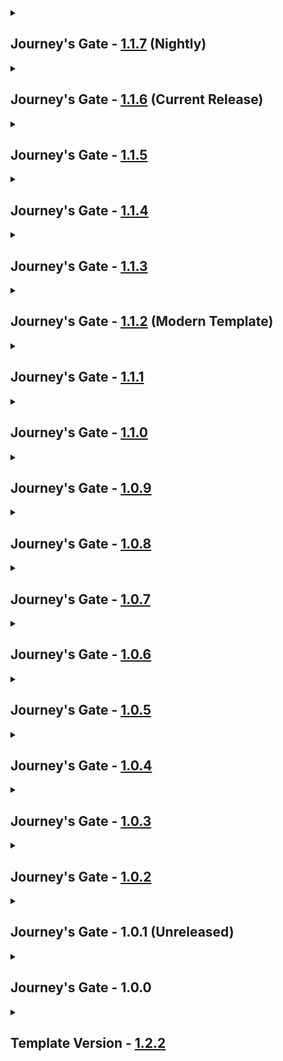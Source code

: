 <details close>
<summary><h2>
  Journey's Gate - <a href="">1.1.7</a> (Nightly)
</h2></summary><br>

- Additions
  - Mods
    - Atmospheric - [6.1.1](https://www.curseforge.com/minecraft/mc-mods/atmospheric/files/6393127)
    - Better Spyglass - [1.0.0](https://www.curseforge.com/minecraft/mc-mods/better-spyglass/files/6922045)
    - Buzzier Bees - [6.0.1](https://www.curseforge.com/minecraft/mc-mods/buzzier-bees/files/6151411)
    - Curios API - [5.14.1](https://www.curseforge.com/minecraft/mc-mods/curios/files/6418456)
    - Environmental - [4.1.2](https://www.curseforge.com/minecraft/mc-mods/environmental/files/7065177)
    - Gardens of the Dead - [4.0.1](https://www.curseforge.com/minecraft/mc-mods/gardens-of-the-dead/files/4784269)
    - Geophilic Backport - [1.1.0](https://www.curseforge.com/minecraft/mc-mods/geophilic-backport-vanilla-backport-compact/files/6879731)
    - Geophilic Reforged - [1.2.0](https://www.curseforge.com/minecraft/mc-mods/geophilic-reforged/files/4875199)
    - Liberty's Villagers Revived - [2.0.1](https://www.curseforge.com/minecraft/mc-mods/libertys-villagers-revived/files/6930028)
    - MmmMmmMmmMmm - [2.0.9](https://www.curseforge.com/minecraft/mc-mods/mmmmmmmmmmmm/files/6860192)
    - No LAN Cheating - [1.2.0](https://www.curseforge.com/minecraft/mc-mods/no-lan-cheating/files/5110147)
    - Not interested! - [1.0.1](https://www.curseforge.com/minecraft/mc-mods/not-interested/files/6501879)
    - Rabbit Pathfinding Fixed - [1.0.6.1](https://modrinth.com/mod/rabbit-pathfinding-fixed-(unofficial-forge-port)/version/1.0.6.1-1.20+forge)
    - Shifted Lens - [2.0.6](https://www.curseforge.com/minecraft/mc-mods/shifted-lens/files/7012471)
    - Storage Labels - [2.0.0](https://www.curseforge.com/minecraft/mc-mods/labels/files/6201654)
    - Winter Overhaul - [3.0.2](https://www.curseforge.com/minecraft/mc-mods/winter-overhaul/files/7074230) + GeckoLib - [4.8.2](https://www.curseforge.com/minecraft/mc-mods/geckolib/files/7025129)
  - Resourcepacks / Shaderpacks
    - none
- Updates
  - Modpack
    - Abaddon Client - [1.2.2](https://github.com/Apollonu/Abaddon-Client/blob/main/CHANGELOG.md) -> [1.2.3](https://github.com/Apollonu/Abaddon-Client/blob/main/CHANGELOG.md)
  - Mods
    - Amendments - [2.2.1](https://www.curseforge.com/minecraft/mc-mods/amendments/files/6913537) -> [2.2.3](https://www.curseforge.com/minecraft/mc-mods/amendments/files/7049560)
    - Another Furniture - [3.0.2](https://www.curseforge.com/minecraft/mc-mods/another-furniture/files/6276829) -> [3.0.4](https://www.curseforge.com/minecraft/mc-mods/another-furniture/files/7131795)
    - Easel Does It - [1.0.7](https://www.curseforge.com/minecraft/mc-mods/easel-does-it/files/6442916) -> [1.0.8](https://www.curseforge.com/minecraft/mc-mods/easel-does-it/files/7066891)
    - Every Compat (Wood Good) - [2.9.2](https://www.curseforge.com/minecraft/mc-mods/every-compat/files/6933150) -> [2.9.9](https://www.curseforge.com/minecraft/mc-mods/every-compat/files/7153995)
    - FindMe - [3.2.1](https://www.curseforge.com/minecraft/mc-mods/findme/files/5074609) -> [3.2.3](https://www.curseforge.com/minecraft/mc-mods/findme/files/7069249)
    - Horseman - [1.3.12](https://www.curseforge.com/minecraft/mc-mods/horseman/files/6979073) -> [1.3.14](https://www.curseforge.com/minecraft/mc-mods/horseman/files/7047189)
    - Moonlight Lib - [2.16.10](https://www.curseforge.com/minecraft/mc-mods/selene/files/6983934) -> [2.16.15](https://www.curseforge.com/minecraft/mc-mods/selene/files/7119907)
    - Portfolio - [1.4.0](https://www.curseforge.com/minecraft/mc-mods/portfolio/files/5654124) -> [1.5.0](https://www.curseforge.com/minecraft/mc-mods/portfolio/files/7102154)
    - Savage & Ravage - [6.0.0](https://www.curseforge.com/minecraft/mc-mods/savage-and-ravage/files/6040963) -> [6.0.1](https://www.curseforge.com/minecraft/mc-mods/savage-and-ravage/files/7115735)
    - Scholar - [1.1.5.1](https://www.curseforge.com/minecraft/mc-mods/scholar/files/6534456) -> [1.1.9](https://www.curseforge.com/minecraft/mc-mods/scholar/files/7124702)
    - Skippy Pearls - [1.4.0](https://www.curseforge.com/minecraft/mc-mods/skippy-pearls/files/6252555) -> [1.5.0](https://www.curseforge.com/minecraft/mc-mods/skippy-pearls/files/7092233)
    - Spawn Animations - [1.11.0](https://www.curseforge.com/minecraft/mc-mods/spawn-animations-mod/files/6855588) -> [1.11.2](https://www.curseforge.com/minecraft/mc-mods/spawn-animations-mod/files/7091823)
    - Supplementaries - [3.1.38](https://www.curseforge.com/minecraft/mc-mods/supplementaries/files/6974860) -> [3.1.41](https://www.curseforge.com/minecraft/mc-mods/supplementaries/files/7113231)
    - Tide - [1.6.4](https://www.curseforge.com/minecraft/mc-mods/tide/files/6972967) -> [1.6.5](https://www.curseforge.com/minecraft/mc-mods/tide/files/7115410)
  - Configs
    - [Better Days](https://www.curseforge.com/minecraft/mc-mods/betterdays)
    - [DefaultSettings](https://www.curseforge.com/minecraft/mc-mods/defaultsettings)
    - [Friends&Foes](https://www.curseforge.com/minecraft/mc-mods/friends-and-foes-forge)
    - [Gallery](https://www.curseforge.com/minecraft/mc-mods/gallery) (Disabled Selector)
    - [KubeJS](https://www.curseforge.com/minecraft/mc-mods/kubejs) (Gamerules)
    - [Liberty's Villagers Revived](https://www.curseforge.com/minecraft/mc-mods/libertys-villagers-revived)
    - [MmmMmmMmmMmm](https://www.curseforge.com/minecraft/mc-mods/mmmmmmmmmmmm)
    - [Shifted Lens](https://www.curseforge.com/minecraft/mc-mods/shifted-lens)
    - [Sleep Tight](https://www.curseforge.com/minecraft/mc-mods/sleep-tight)
    - [Storage Labels](https://www.curseforge.com/minecraft/mc-mods/labels)
    - [TheOvergrowth](https://www.curseforge.com/minecraft/mc-mods/theovergrowth)
    - [Traverse Reforged](https://www.curseforge.com/minecraft/mc-mods/traverse-reforged)
    - [YUNG's Better Mineshafts](https://www.curseforge.com/minecraft/mc-mods/yungs-better-mineshafts-forge)
  - Resourcepacks / Shaderpacks
    - Gallery Portfolio Compat - [1.4.0](https://www.curseforge.com/minecraft/texture-packs/gallery-portfolio-compat/files/6499683) -> [1.7.0](https://www.curseforge.com/minecraft/texture-packs/gallery-portfolio-compat/files/7084033)
- Fixes
  - none
- Reverts / Removals
  - Reverts
    - none
  - Removals
    - [Bedspreads](https://www.curseforge.com/minecraft/mc-mods/bedspreads)
    - [Cascades](https://modrinth.com/datapack/hybrid-beta)
    - [Global GameRules](https://www.curseforge.com/minecraft/mc-mods/global-gamerules) + Config
    - [KleeSlabs](https://www.curseforge.com/minecraft/mc-mods/kleeslabs)
    - [Liberty's Villagers](https://www.curseforge.com/minecraft/mc-mods/libertys-villagers)
    - [Sidekick](https://www.curseforge.com/minecraft/mc-mods/sidekick)
</details>

<details close>
<summary><h2>
  Journey's Gate - <a href="https://www.curseforge.com/minecraft/modpacks/abaddon-vanilla/files/6994434">1.1.6</a> (Current Release)
</h2></summary><br>

- Additions
  - Mods
    - Another Furniture - [3.0.2](https://www.curseforge.com/minecraft/mc-mods/another-furniture/files/6276829)
    - Every Compat (Wood Good) - [2.9.2](https://www.curseforge.com/minecraft/mc-mods/every-compat/files/6933150)
    - Explodee - [1.0.0](https://modrinth.com/mod/explodee/version/1.0)
    - Fluidium - [1.3.1](https://www.curseforge.com/minecraft/mc-mods/fluidium/files/6854183)
    - Global GameRules - [8.0.0.11](https://www.curseforge.com/minecraft/mc-mods/global-gamerules/files/4587490)
    - Jaden's Nether Expansion - [2.3.5](https://www.curseforge.com/minecraft/mc-mods/jadens-nether-expansion/files/6729020) + Elysium API - [1.1.3](https://www.curseforge.com/minecraft/mc-mods/elysium-api/files/6589093)
    - Reworked Phantoms - [1.2.4](https://www.curseforge.com/minecraft/mc-mods/reworked-phantoms/files/6610250)
    - Sleep Tight - [1.4.6](https://www.curseforge.com/minecraft/mc-mods/sleep-tight/files/6947504)
    - Sparse Structures - [3.0.0](https://www.curseforge.com/minecraft/mc-mods/sparse-structures/files/6453956)
    - Traverse Reforged - [7.0.12](https://www.curseforge.com/minecraft/mc-mods/traverse-reforged/files/6545261)
    - WITS - [1.1.0](https://www.curseforge.com/minecraft/mc-mods/wits/files/4789318)
  - Resourcepacks / Shaderpacks
    - Spawn Animations Compats - [1.11.0](https://modrinth.com/datapack/spawn-animations-compats/version/11.0)
- Updates
  - Modpack
    - Abaddon Client - [1.2.1](https://github.com/Apollonu/Abaddon-Client/blob/main/CHANGELOG.md) -> [1.2.2](https://github.com/Apollonu/Abaddon-Client/blob/main/CHANGELOG.md)
  - Mods
    - Amendments - [2.0.6](https://www.curseforge.com/minecraft/mc-mods/amendments/files/6864192) -> [2.2.1](https://www.curseforge.com/minecraft/mc-mods/amendments/files/6913537)
    - Farmer's Delight - [1.2.8](https://www.curseforge.com/minecraft/mc-mods/farmers-delight/files/6597298) -> [1.2.9](https://www.curseforge.com/minecraft/mc-mods/farmers-delight/files/6917255)
    - Fast Item Frames - [20.1.3](https://www.curseforge.com/minecraft/mc-mods/fast-item-frames/files/6670089) -> [20.1.5](https://www.curseforge.com/minecraft/mc-mods/fast-item-frames/files/6963016)
    - Horseman - [1.3.11](https://www.curseforge.com/minecraft/mc-mods/horseman/files/6828550) -> [1.3.12](https://www.curseforge.com/minecraft/mc-mods/horseman/files/6979073)
    - Kiwi - [11.8.31](https://www.curseforge.com/minecraft/mc-mods/kiwi/files/6466335) -> [11.9.2](https://www.curseforge.com/minecraft/mc-mods/kiwi/files/6907020)
    - KleeSlabs - [15.0.8](https://www.curseforge.com/minecraft/mc-mods/kleeslabs/files/6779704)  -> [15.0.9](https://www.curseforge.com/minecraft/mc-mods/kleeslabs/files/6868042)
    - Moonlight Lib - [2.16.5](https://www.curseforge.com/minecraft/mc-mods/selene/files/6902841) -> [2.16.10](https://www.curseforge.com/minecraft/mc-mods/selene/files/6983934)
    - PotionLevelFix - [1.3.0](https://www.curseforge.com/minecraft/mc-mods/potionlevelfix/files/5787723) -> [1.5.0-bugbugfix](https://www.curseforge.com/minecraft/mc-mods/potionlevelfix/files/6956941)
    - Pufferfish's Biome Dither - [0.1.0](https://www.curseforge.com/minecraft/mc-mods/puffish-biome-dither/files/6846187) -> [1.0.0](https://www.curseforge.com/minecraft/mc-mods/puffish-biome-dither/files/6992309)
    - Shoulder Surfing Reloaded - [4.14.1](https://www.curseforge.com/minecraft/mc-mods/shoulder-surfing-reloaded/files/6784150) -> [4.14.3](https://www.curseforge.com/minecraft/mc-mods/shoulder-surfing-reloaded/files/6993788)
    - Snow! Real Magic! - [10.6.4](https://www.curseforge.com/minecraft/mc-mods/snow-real-magic/files/6779427) -> [10.6.5](https://www.curseforge.com/minecraft/mc-mods/snow-real-magic/files/6888541)
    - Supplementaries - [3.1.36](https://www.curseforge.com/minecraft/mc-mods/supplementaries/files/6749363) -> [3.1.38](https://www.curseforge.com/minecraft/mc-mods/supplementaries/files/6974860)
    - Tide - [1.6.3](https://www.curseforge.com/minecraft/mc-mods/tide/files/6807872) -> [1.6.4](https://www.curseforge.com/minecraft/mc-mods/tide/files/6972967)
  - Configs
    - [Better Days](https://www.curseforge.com/minecraft/mc-mods/betterdays)
    - [Every Compat (Wood Good)](https://www.curseforge.com/minecraft/mc-mods/every-compat)
    - [Forgery](https://www.curseforge.com/minecraft/mc-mods/forgery) (Broken Option)
    - [Global GameRules](https://www.curseforge.com/minecraft/mc-mods/global-gamerules)
    - [Jaden's Nether Expansion](https://www.curseforge.com/minecraft/mc-mods/jadens-nether-expansion)
    - [KubeJS](https://www.curseforge.com/minecraft/mc-mods/kubejs) (Missing Mod Icons)
    - [Quark](https://www.curseforge.com/minecraft/mc-mods/quark)
    - [Sleep Tight](https://www.curseforge.com/minecraft/mc-mods/sleep-tight)
    - [Spawn Animations](https://www.curseforge.com/minecraft/mc-mods/spawn-animations-mod)
    - [Traverse Reforged](https://www.curseforge.com/minecraft/mc-mods/traverse-reforged)
  - Resourcepacks / Shaderpacks
    - none
- Fixes
  - Broken Ghast Fireballs
- Reverts / Removals
  - Reverts
    - none
  - Removals
    - [Carry On](https://www.curseforge.com/minecraft/mc-mods/carry-on) + Config
    - [Clean Swing Through Grass](https://www.curseforge.com/minecraft/mc-mods/clean-swing-through-grass)
    - [Etched](https://www.curseforge.com/minecraft/mc-mods/etched)
    - [Sparse Structures Reforged](https://www.curseforge.com/minecraft/mc-mods/ssr)
    - [Undertale Death Screen](https://www.curseforge.com/minecraft/mc-mods/undertale-death-screen) (Disabled)
</details>

<details close>
<summary><h2>
  Journey's Gate - <a href="https://www.curseforge.com/minecraft/modpacks/abaddon-vanilla/files/6866451">1.1.5</a>
</h2></summary><br>

- Additions
  - Mods
    - Cascades - [1.0.4](https://modrinth.com/datapack/hybrid-beta/version/CbXjARnR)
    - Clayworks - [3.0.4](https://www.curseforge.com/minecraft/mc-mods/clayworks/files/6321200)
    - Eccentric Tome - [1.10.3](https://www.curseforge.com/minecraft/mc-mods/eccentric-tome/files/6011829)
    - Ender's Delight - [1.1.3](https://www.curseforge.com/minecraft/mc-mods/enders-delight/files/6474007)
    - Ender Trigon - [1.1.0](https://www.curseforge.com/minecraft/mc-mods/ender-trigon/files/5388736)
    - Friends&Foes - [3.0.9](https://www.curseforge.com/minecraft/mc-mods/friends-and-foes-forge/files/6354624)
    - Friends&Foes Flowery Mooblooms - [2.0.2](https://www.curseforge.com/minecraft/mc-mods/friends-and-foes-flowery-mooblooms-forge/files/5526965)
    - Golem Spawn Fix - [1.0.2](https://www.curseforge.com/minecraft/mc-mods/golem-spawn-fix/files/6467849)
    - My Nether's Delight - [1.8.0](https://www.curseforge.com/minecraft/mc-mods/my-nethers-delight/files/6529919)
    - Paxi - [4.0.0](https://www.curseforge.com/minecraft/mc-mods/paxi/files/4749994)
    - Pufferfish's Biome Dither - [0.1.0](https://www.curseforge.com/minecraft/mc-mods/puffish-biome-dither/files/6846187)
    - Savage & Ravage - [6.0.0](https://www.curseforge.com/minecraft/mc-mods/savage-and-ravage/files/6040963)
    - The Endergetic Expansion - [5.0.1](https://www.curseforge.com/minecraft/mc-mods/endergetic/files/6157658)
    - Wither Spawn Fix - [1.0.0](https://www.curseforge.com/minecraft/mc-mods/wither-spawn-fix/files/5509332)
    - Wither: Reincarnated - [1.0.5](https://www.curseforge.com/minecraft/mc-mods/wither-reincarnated/files/6835382)
    - You've Goat to be Kidding Me! - [1.3.6](https://www.curseforge.com/minecraft/mc-mods/goated/files/6749535)
  - Resourcepacks / Shaderpacks
    - CTOV - Longer Roads - [2.0.0](https://www.curseforge.com/minecraft/data-packs/ctov-longer-roads/files/6412913)
- Updates
  - Modpack
    - Abaddon Client - [1.2.0](https://github.com/Apollonu/Abaddon-Client/blob/main/CHANGELOG.md) -> [1.2.1](https://github.com/Apollonu/Abaddon-Client/blob/main/CHANGELOG.md)
  - Mods
    - Amendments - [1.2.19](https://www.curseforge.com/minecraft/mc-mods/amendments/files/6259599) -> [2.0.6](https://www.curseforge.com/minecraft/mc-mods/amendments/files/6864192)
    - Footprint Particle - [0.5.3](https://www.curseforge.com/minecraft/mc-mods/footprintparticle/files/6684366) -> [0.5.4b](https://www.curseforge.com/minecraft/mc-mods/footprintparticle/files/6863220)
    - Horseman - [1.3.9](https://www.curseforge.com/minecraft/mc-mods/horseman/files/6605523) -> [1.3.11](https://www.curseforge.com/minecraft/mc-mods/horseman/files/6828550)
    - KleeSlabs - [15.0.6](https://www.curseforge.com/minecraft/mc-mods/kleeslabs/files/6226684) -> [15.0.8](https://www.curseforge.com/minecraft/mc-mods/kleeslabs/files/6779704)
    - Moonlight Lib - [2.14.13](https://www.curseforge.com/minecraft/mc-mods/selene/files/6740431) -> [2.15.6](https://www.curseforge.com/minecraft/mc-mods/selene/files/6846127)
    - Shoulder Surfing Reloaded - [4.13.2](https://www.curseforge.com/minecraft/mc-mods/shoulder-surfing-reloaded/files/6744389) -> [4.14.1](https://www.curseforge.com/minecraft/mc-mods/shoulder-surfing-reloaded/files/6784150)
    - Simple Snowy Fix - [2.1.3](https://www.curseforge.com/minecraft/mc-mods/simple-snowy-fix-forge-fabric/files/6353157) -> [2.1.4](https://www.curseforge.com/minecraft/mc-mods/simple-snowy-fix-forge-fabric/files/6769209)
    - Snow! Real Magic! - [10.6.2](https://www.curseforge.com/minecraft/mc-mods/snow-real-magic/files/6531952) -> [10.6.4](https://www.curseforge.com/minecraft/mc-mods/snow-real-magic/files/6779427)
    - Spawn Animations - [1.10.1](https://www.curseforge.com/minecraft/mc-mods/spawn-animations-mod/files/6448104) -> [1.11.0](https://www.curseforge.com/minecraft/mc-mods/spawn-animations-mod/files/6855588)
    - Tide - [1.6.2](https://www.curseforge.com/minecraft/mc-mods/tide/files/6712795) -> [1.6.3](https://www.curseforge.com/minecraft/mc-mods/tide/files/6807872)
    - Undertale Death Screen - [1.0.3](https://www.curseforge.com/minecraft/mc-mods/undertale-death-screen/files/6409262) -> [1.2.2](https://www.curseforge.com/minecraft/mc-mods/undertale-death-screen/files/6809516)
  - Configs
    - [Bigger Better End Cities](https://www.curseforge.com/minecraft/mc-mods/bigger-better-end-cities) (Max Ships)
    - [Forgery](https://www.curseforge.com/minecraft/mc-mods/forgery) (Sheep)
    - [Friends&Foes](https://www.curseforge.com/minecraft/mc-mods/friends-and-foes-forge)
    - [Paxi](https://www.curseforge.com/minecraft/mc-mods/paxi)
    - [Savage & Ravage](https://www.curseforge.com/minecraft/mc-mods/savage-and-ravage) (Bad Omen)
    - [Shoulder Surfing Reloaded](https://www.curseforge.com/minecraft/mc-mods/shoulder-surfing-reloaded) (Update)
    - [Undertale Death Screen](https://www.curseforge.com/minecraft/mc-mods/undertale-death-screen)
    - [Wither: Reincarnated](https://www.curseforge.com/minecraft/mc-mods/wither-reincarnated) (HP)
  - Resourcepacks / Shaderpacks
    - none
- Fixes
  - Missing Mods (Configured, Mojang Logo Animation)
- Reverts / Removals
  - Reverts
    - none
  - Removals
    - none
</details>

<details close>
<summary><h2>
  Journey's Gate - <a href="https://www.curseforge.com/minecraft/modpacks/abaddon-vanilla/files/6761169">1.1.4</a>
</h2></summary><br>

- Additions
  - Mods
    - Status Effect Bars - [1.0.3](https://www.curseforge.com/minecraft/mc-mods/status-effect-bars-reforged/files/6671381)
  - Resourcepacks / Shaderpacks
    - none
- Updates
  - Modpack
    - Abaddon Client - [1.1.9](https://github.com/Apollonu/Abaddon-Client/blob/main/CHANGELOG.md) -> [1.2.0](https://github.com/Apollonu/Abaddon-Client/blob/main/CHANGELOG.md)
  - Mods
    - none
  - Configs
    - none
  - Resourcepacks / Shaderpacks
    - none
- Fixes
  - none
- Reverts / Removals
  - Reverts
    - none
  - Removals
    - none
</details>

<details close>
<summary><h2>
  Journey's Gate - <a href="https://www.curseforge.com/minecraft/modpacks/abaddon-vanilla/files/6756683">1.1.3</a>
</h2></summary><br>

- Additions
  - Mods
    - Blessfulled - [0.6](https://www.curseforge.com/minecraft/mc-mods/blessfulled/files/6624691)
    - Easel Does It! - [1.0.7](https://www.curseforge.com/minecraft/mc-mods/easel-does-it/files/6442916) + Blueprint - [7.1.3](https://www.curseforge.com/minecraft/mc-mods/blueprint/files/6408581)
    - Easy Anvils - [8.0.2](https://www.curseforge.com/minecraft/mc-mods/easy-anvils/files/5156621)
    - Fast Item Frames - [20.1.3](https://www.curseforge.com/minecraft/mc-mods/fast-item-frames/files/6670089)
    - Gallery - [1.0.3](https://www.curseforge.com/minecraft/mc-mods/gallery/files/6321203)
    - PotionLevelFix - [1.3.0](https://www.curseforge.com/minecraft/mc-mods/potionlevelfix/files/5787723)
    - Portfolio - [1.4.0](https://www.curseforge.com/minecraft/mc-mods/portfolio/files/5654124)
    - Skippy Pearls - [1.4.0](https://www.curseforge.com/minecraft/mc-mods/skippy-pearls/files/6252555)
    - ToroHealth Damage Indicators - [1.0.0](https://modrinth.com/mod/torohealth-damage-indicators-updated/version/1.20.1-forge-1)
    - Undertale Death Screen - [1.0.3](https://www.curseforge.com/minecraft/mc-mods/undertale-death-screen/files/6409262)
    - Vanilla Backport - [1.1.4.3](https://www.curseforge.com/minecraft/mc-mods/vanillabackport/files/6696334) + Platform [1.2.10.1](https://www.curseforge.com/minecraft/mc-mods/platform/files/6673724)
  - Resourcepacks / Shaderpacks
    - Gallery Portfolio Compat - [1.4.0](https://www.curseforge.com/minecraft/texture-packs/gallery-portfolio-compat/files/6499683)
    - Glowing Ender Dragon - [1.0.0](https://www.curseforge.com/minecraft/texture-packs/glowing-ender-dragon/files/4409148)
- Updates
  - Modpack
    - Abaddon Client - [1.1.8](https://github.com/Apollonu/Abaddon-Client/blob/main/CHANGELOG.md) -> [1.1.9](https://github.com/Apollonu/Abaddon-Client/blob/main/CHANGELOG.md)
  - Mods
    - Additional Placements - [2.2.2](https://www.curseforge.com/minecraft/mc-mods/additional-placements/files/6186584) -> [2.3.1](https://www.curseforge.com/minecraft/mc-mods/additional-placements/files/6596667)
    - Exposure - [1.7.13](https://www.curseforge.com/minecraft/mc-mods/exposure/files/6436177) -> [1.7.16](https://www.curseforge.com/minecraft/mc-mods/exposure/files/6655718)
    - Farmer's Delight - [1.2.7](https://www.curseforge.com/minecraft/mc-mods/farmers-delight/files/6154802) -> [1.2.8](https://www.curseforge.com/minecraft/mc-mods/farmers-delight/files/6597298)
    - FootprintParticle - [0.5.2](https://www.curseforge.com/minecraft/mc-mods/footprintparticle/files/5476636) -> [0.5.3](https://www.curseforge.com/minecraft/mc-mods/footprintparticle/files/6684366)
    - Horseman - [1.3.6](https://www.curseforge.com/minecraft/mc-mods/horseman/files/6485888) -> [1.3.9](https://www.curseforge.com/minecraft/mc-mods/horseman/files/6605523)
    - Lithostitched - [1.4.0](https://www.curseforge.com/minecraft/mc-mods/lithostitched/files/6070361) -> [1.4.11](https://www.curseforge.com/minecraft/mc-mods/lithostitched/files/6742615)
    - Moonlight Lib - [2.14.1](https://www.curseforge.com/minecraft/mc-mods/selene/files/6507197) -> [2.14.13](https://www.curseforge.com/minecraft/mc-mods/selene/files/6740431)
    - Scholar - [1.1.5](https://www.curseforge.com/minecraft/mc-mods/scholar/files/6368136) -> [1.1.5.1](https://www.curseforge.com/minecraft/mc-mods/scholar/files/6534456)
    - Shoulder Surfing Reloaded - [4.11.1](https://www.curseforge.com/minecraft/mc-mods/shoulder-surfing-reloaded/files/6499361) -> [4.13.2](https://www.curseforge.com/minecraft/mc-mods/shoulder-surfing-reloaded/files/6744389)
    - Snow Under Trees - [1.4.10](https://www.curseforge.com/minecraft/mc-mods/snow-under-trees/files/6378650) -> [1.4.12](https://www.curseforge.com/minecraft/mc-mods/snow-under-trees/files/6751711)
    - Snow! Real Magic! - [10.6.1](https://www.curseforge.com/minecraft/mc-mods/snow-real-magic/files/6270136) -> [10.6.2](https://www.curseforge.com/minecraft/mc-mods/snow-real-magic/files/6531952)
    - Supplementaries - [3.1.30](https://www.curseforge.com/minecraft/mc-mods/supplementaries/files/6463022) -> [3.1.36](https://www.curseforge.com/minecraft/mc-mods/supplementaries/files/6749363)
    - Tide - [1.5.0](https://www.curseforge.com/minecraft/mc-mods/tide/files/6106864) -> [1.6.2](https://www.curseforge.com/minecraft/mc-mods/tide/files/6712795)
  - Configs
    - [Aileron](https://www.curseforge.com/minecraft/mc-mods/aileron) (Cloud Height + Campfire Boost)
    - [Blessfulled](https://www.curseforge.com/minecraft/mc-mods/blessfulled/files/6624691) (Size)
    - [DefaultSettings](https://www.curseforge.com/minecraft/mc-mods/defaultsettings)
    - [Easy Anvils](https://www.curseforge.com/minecraft/mc-mods/easy-anvils)
    - [Fast Paintings](https://www.curseforge.com/minecraft/mc-mods/fast-paintings)
    - [Forgery](https://www.curseforge.com/minecraft/mc-mods/forgery)
    - [MidnightLib](https://www.curseforge.com/minecraft/mc-mods/midnightlib) (Button)
    - [Quark](https://www.curseforge.com/minecraft/mc-mods/quark) (Compreessed Blocks, Foxhound, Glass Item Frame, Wraith)
    - [Shoulder Surfing Reloaded](https://www.curseforge.com/minecraft/mc-mods/shoulder-surfing-reloaded) (Update)
    - [Supplemtaries](https://www.curseforge.com/minecraft/mc-mods/supplementaries) (Quiver)
    - [ToroHealth Damage Indicators](https://modrinth.com/mod/torohealth-damage-indicators-updated) (Offset, Damage)
  - Resourcepacks / Shaderpacks
    - none
- Fixes
  - none
- Reverts / Removals
  - Reverts
    - none
  - Removals
    - [Backport Paintings 1.21](https://www.curseforge.com/minecraft/mc-mods/paintings-1-21-backport)
    - [EMI Loot](https://www.curseforge.com/minecraft/mc-mods/emi-loot)
</details>

<details close>
<summary><h2>
  Journey's Gate - <a href="https://www.curseforge.com/minecraft/modpacks/abaddon-vanilla/files/6511099">1.1.2</a> (Modern Template)
</h2></summary><br>

- Additions
  - Mods
    - Better End Cities Vanilla - [1.0.0](https://www.curseforge.com/minecraft/mc-mods/better-end-cities-vanilla/files/5238542)
    - Better End Island - [2.0.6](https://www.curseforge.com/minecraft/mc-mods/yungs-better-end-island/files/5193815)
    - Better Nether Fortresses - [2.0.6](https://www.curseforge.com/minecraft/mc-mods/yungs-better-nether-fortresses/files/5193465)
    - Better Strongholds - [4.0.3](https://www.curseforge.com/minecraft/mc-mods/yungs-better-strongholds/files/4769083)
    - Bigger Better End Cities - [1.0.0](https://www.curseforge.com/minecraft/mc-mods/bigger-better-end-cities/files/5313081)
    - Carrot Rarity - [0.3](https://www.curseforge.com/minecraft/mc-mods/carrot-rarity/files/6078199)
    - ChoiceTheorem's Overhauled Village - [3.4.14](https://www.curseforge.com/minecraft/mc-mods/choicetheorems-overhauled-village/files/6459777) + Lithostitched - [1.4](https://www.curseforge.com/minecraft/mc-mods/lithostitched/files/6070361)
    - Farmer's Delight - [1.2.7](https://www.curseforge.com/minecraft/mc-mods/farmers-delight/files/6154802)
    - FootprintParticle - [0.5.2](https://www.curseforge.com/minecraft/mc-mods/footprintparticle/files/5476636)
    - Sidekick - [2.0.5](https://www.curseforge.com/minecraft/mc-mods/sidekick/files/4748867)
    - Smarter Farmers - [2.1.2](https://www.curseforge.com/minecraft/mc-mods/smarter-farmers-farmers-replant/files/6331323)
    - Spawn Animations - [1.10.1](https://www.curseforge.com/minecraft/mc-mods/spawn-animations-mod/files/6448104)
    - Tide - [1.5.0](https://www.curseforge.com/minecraft/mc-mods/tide/files/6106864)
  - Resourcepacks / Shaderpacks
    - none
- Updates
  - Modpack
    - Abaddon Client - [1.1.7](https://github.com/Apollonu/Abaddon-Client/blob/main/CHANGELOG.md) -> [1.1.8](https://github.com/Apollonu/Abaddon-Client/blob/main/CHANGELOG.md)
  - Mods
    - Amendments - [1.2.18](https://www.curseforge.com/minecraft/mc-mods/amendments/files/6181548) -> [1.2.19](https://www.curseforge.com/minecraft/mc-mods/amendments/files/6259599)
    - Bedspreads - [6.2.0](https://www.curseforge.com/minecraft/mc-mods/bedspreads/files/4597918) -> [6.3.0](https://www.curseforge.com/minecraft/mc-mods/bedspreads/files/6401865)
    - Exposure - [1.7.9](https://www.curseforge.com/minecraft/mc-mods/exposure/files/6194975) -> [1.7.13](https://www.curseforge.com/minecraft/mc-mods/exposure/files/6436177)
    - FLIB - [0.0.14](https://www.curseforge.com/minecraft/mc-mods/flib/files/5495793) -> [0.0.15](https://www.curseforge.com/minecraft/mc-mods/flib/files/6369719)
    - Fzzy Config - [0.6.5fix1](https://www.curseforge.com/minecraft/mc-mods/fzzy-config/files/6283847) -> [0.6.9](https://www.curseforge.com/minecraft/mc-mods/fzzy-config/files/6405142)
    - Horseman - [1.1.4](https://www.curseforge.com/minecraft/mc-mods/horseman/files/5681173) -> [1.3.6](https://www.curseforge.com/minecraft/mc-mods/horseman/files/6485888)
    - Kiwi - [11.8.30](https://www.curseforge.com/minecraft/mc-mods/kiwi/files/6184688) -> [11.8.31](https://www.curseforge.com/minecraft/mc-mods/kiwi/files/6466335)
    - Let Me Despawn - [1.4.4](https://www.curseforge.com/minecraft/mc-mods/let-me-despawn/files/5803583) -> [1.5.0](https://www.curseforge.com/minecraft/mc-mods/let-me-despawn/files/6311230)
    - Moonlight Lib - [2.13.73](https://www.curseforge.com/minecraft/mc-mods/selene/files/6301468) -> [2.14.1](https://www.curseforge.com/minecraft/mc-mods/selene/files/6507197)
    - Polymorph - [0.49.8](https://www.curseforge.com/minecraft/mc-mods/polymorph/files/5995253) -> [0.49.10](https://www.curseforge.com/minecraft/mc-mods/polymorph/files/6450982)
    - Pretty Rain - [1.1.0](https://www.curseforge.com/minecraft/mc-mods/pretty-rain/files/6195984) -> [1.1.3](https://www.curseforge.com/minecraft/mc-mods/pretty-rain/files/6411988)
    - Quark - [4.0-460](https://www.curseforge.com/minecraft/mc-mods/quark/files/5594847) -> [4.0-462](https://www.curseforge.com/minecraft/mc-mods/quark/files/6427817)
    - Scholar - [1.1.0](https://www.curseforge.com/minecraft/mc-mods/scholar/files/6300237) -> [1.1.5](https://www.curseforge.com/minecraft/mc-mods/scholar/files/6368136)
    - Simple Snowy Fix - [2.1.2](https://www.curseforge.com/minecraft/mc-mods/simple-snowy-fix-forge-fabric/files/6296542) -> [2.1.3](https://www.curseforge.com/minecraft/mc-mods/simple-snowy-fix-forge-fabric/files/6353157)
    - Shoulder Surfing Reloaded - [4.10.1](https://www.curseforge.com/minecraft/mc-mods/shoulder-surfing-reloaded/files/6268158) -> [4.11.1](https://www.curseforge.com/minecraft/mc-mods/shoulder-surfing-reloaded/files/6499361)
    - Snow Under Trees - [1.4.9](https://www.curseforge.com/minecraft/mc-mods/snow-under-trees/files/6173030) -> [1.4.10](https://www.curseforge.com/minecraft/mc-mods/snow-under-trees/files/6378650)
    - Supplementaries - [3.1.18](https://www.curseforge.com/minecraft/mc-mods/supplementaries/files/6228530) -> [3.1.30](https://www.curseforge.com/minecraft/mc-mods/supplementaries/files/6463022)
    - Variable Spawner Hardness - [1.4.0](https://www.curseforge.com/minecraft/mc-mods/variable-spawner-hardness/files/4593378) -> [1.4.2](https://www.curseforge.com/minecraft/mc-mods/variable-spawner-hardness/files/6407087)
    - Watut - [1.2.2](https://www.curseforge.com/minecraft/mc-mods/what-are-they-up-to/files/6299347) -> [1.2.3](https://www.curseforge.com/minecraft/mc-mods/what-are-they-up-to/files/6315241)
    - Zeta - [1.0-24](https://www.curseforge.com/minecraft/mc-mods/zeta/files/5597406) -> [1.0-30](https://www.curseforge.com/minecraft/mc-mods/zeta/files/6432578)
  - Configs
    - [Additional Placements](https://www.curseforge.com/minecraft/mc-mods/additional-placements) (Tags)
    - [Better Mineshafts](https://www.curseforge.com/minecraft/mc-mods/yungs-better-mineshafts-forge) (Minimum Y-Axis)
    - [Bigger Better End Cities](https://www.curseforge.com/minecraft/mc-mods/bigger-better-end-cities)
    - [FootprintParticle](https://www.curseforge.com/minecraft/mc-mods/footprintparticle)
    - [Illuminations](https://www.curseforge.com/minecraft/mc-mods/illuminations) (More Particles)
    - [Sparse Structures](https://www.curseforge.com/minecraft/mc-mods/ssr) (Less Spread)
    - [Spawn Animations](https://www.curseforge.com/minecraft/mc-mods/spawn-animations-mod)
    - [Tide](https://www.curseforge.com/minecraft/mc-mods/tide)
  - Resourcepacks / Shaderpacks
    - none
- Fixes
  - none
- Reverts / Removals
  - Reverts
    - none
  - Removals
    - [Dye Depot](https://www.curseforge.com/minecraft/mc-mods/dye-depot)
    - [Dye The World](https://www.curseforge.com/minecraft/mc-mods/dye-the-world)
</details>

<details close>
<summary><h2>
  Journey's Gate - <a href="https://www.curseforge.com/minecraft/modpacks/abaddon-vanilla/files/6302024">1.1.1</a>
</h2></summary><br>

- Additions
  - Mods
    - Dye Depot - [1.0.0](https://www.curseforge.com/minecraft/mc-mods/dye-depot/files/5204263)
    - Dye The World - [1.1.2](https://www.curseforge.com/minecraft/mc-mods/dye-the-world/files/6130309)
    - Experimental Settings Disabler - [3.0](https://www.curseforge.com/minecraft/mc-mods/experimental-settings-disabler/files/4815025)
    - Simple Snowy Fix - [2.1.2](https://www.curseforge.com/minecraft/mc-mods/simple-snowy-fix-forge-fabric/files/6296542)
  - Resourcepacks / Shaderpacks
    - none
- Updates
  - Modpack
    - Abaddon Client - [1.1.7](https://github.com/Apollonu/Abaddon-Client/blob/main/CHANGELOG.md)
  - Mods
    - Fzzy Config - [0.6.5-fix1](https://www.curseforge.com/minecraft/mc-mods/fzzy-config/files/6283847)
    - Kiwi - [11.8.30](https://www.curseforge.com/minecraft/mc-mods/kiwi/files/6184688)
    - KleeSlabs - [15.0.6](https://www.curseforge.com/minecraft/mc-mods/kleeslabs/files/6226684)
    - Moonlight Lib - [2.13.73](https://www.curseforge.com/minecraft/mc-mods/selene/files/6301468)
    - Scholar - [1.1.0](https://www.curseforge.com/minecraft/mc-mods/scholar/files/6300237)
    - Shoulder Surfing Reloaded - [4.10.1](https://www.curseforge.com/minecraft/mc-mods/shoulder-surfing-reloaded/files/6268158)
    - Snow! Real Magic! - [10.6.1](https://www.curseforge.com/minecraft/mc-mods/snow-real-magic/files/6270136)
    - Soul fire'd - [4.0.11](https://www.curseforge.com/minecraft/mc-mods/soul-fire-d/files/6248077)
    - Supplementaries - [3.1.18](https://www.curseforge.com/minecraft/mc-mods/supplementaries/files/6228530)
    - Watut- [1.2.2](https://www.curseforge.com/minecraft/mc-mods/what-are-they-up-to/files/6299347)
  - Configs
    - [Quark](https://www.curseforge.com/minecraft/mc-mods/quark)
    - [Supplementaries](https://www.curseforge.com/minecraft/mc-mods/supplementaries)
  - Resourcepacks / Shaderpacks
    - none
- Fixes
  - none
- Reverts / Removals
  - Reverts
    - none
  - Removals
    - [TerraBlender](https://www.curseforge.com/minecraft/mc-mods/terrablender)
</details>

<details close>
<summary><h2>
  Journey's Gate - <a href="https://www.curseforge.com/minecraft/modpacks/abaddon-vanilla/files/6228246">1.1.0</a>
</h2></summary><br>

- Additions
  - Mods
    - none
  - Resourcepacks / Shaderpacks
    - none
- Updates
  - Modpack
    - none
  - Mods
    - none
  - Configs
    - none
  - Resourcepacks / Shaderpacks
    - none
- Fixes
  - none
- Reverts / Removals
  - Reverts
    - [Nightosphere](https://modrinth.com/datapack/nightosphere)
  - Removals
    - none
</details>

<details close>
<summary><h2>
  Journey's Gate - <a href="https://www.curseforge.com/minecraft/modpacks/abaddon-vanilla/files/6217923">1.0.9</a>
</h2></summary><br>

- Additions
  - Mods
    - [Amplified Nether](https://www.curseforge.com/minecraft/mc-mods/amplified-nether)
    - [Better Dungeons](https://www.curseforge.com/minecraft/mc-mods/yungs-better-dungeons) + [YUNG's API](https://www.curseforge.com/minecraft/mc-mods/yungs-api)
    - [Better Mineshafts](https://www.curseforge.com/minecraft/mc-mods/yungs-better-mineshafts-forge)
    - [Better Ocean Monuments](https://www.curseforge.com/minecraft/mc-mods/yungs-better-ocean-monuments)
    - Carry On
  - Resourcepacks / Shaderpacks
    - none
- Updates
  - Modpack
    - Abaddon Client - [1.1.6](https://github.com/Apollonu/Abaddon-Client/blob/main/CHANGELOG.md)
  - Mods
    - [Additional Placements](https://www.curseforge.com/minecraft/mc-mods/additional-placements)
    - [Amendments](https://www.curseforge.com/minecraft/mc-mods/amendments)
    - [Exposure](https://www.curseforge.com/minecraft/mc-mods/exposure)
    - [Snow Under Trees](https://www.curseforge.com/minecraft/mc-mods/snow-under-trees)
  - Configs
    - [Better Dungeons](https://www.curseforge.com/minecraft/mc-mods/yungs-better-dungeons)
    - [Carry On](https://www.curseforge.com/minecraft/mc-mods/carry-on)
    - [Quark](https://www.curseforge.com/minecraft/mc-mods/quark)
    - [Sparse Structures](https://www.curseforge.com/minecraft/mc-mods/ssr)
    - [Supplementaries](https://www.curseforge.com/minecraft/mc-mods/supplementaries)
  - Resourcepacks / Shaderpacks
    - none
- Fixes
  - none
- Reverts / Removals
  - Reverts
    - none
  - Removals
    - [Better Beacons](https://www.curseforge.com/minecraft/bukkit-plugins/better-beacons)
    - [Nightosphere](https://modrinth.com/datapack/nightosphere)
    - [No See, No Tick](https://www.curseforge.com/minecraft/mc-mods/no-see-no-tick)
</details>

<details close>
<summary><h2>
  Journey's Gate - <a href="https://www.curseforge.com/minecraft/modpacks/abaddon-vanilla/files/6148432">1.0.8</a>
</h2></summary><br>

- Additions
  - Mods
    - [Aileron](https://www.curseforge.com/minecraft/mc-mods/aileron)
  - Resourcepacks / Shaderpacks
    - none
- Updates
  - Modpack
    - Abaddon Client - [1.1.5](https://github.com/Apollonu/Abaddon-Client/blob/main/CHANGELOG.md)
  - Mods
    - [Amendments](https://www.curseforge.com/minecraft/mc-mods/amendments)
    - [Cobweb](https://www.curseforge.com/minecraft/mc-mods/cobweb)
    - [Etched](https://www.curseforge.com/minecraft/mc-mods/etched)
    - [Kiwi](https://www.curseforge.com/minecraft/mc-mods/kiwi)
    - [KleeSlabs](https://www.curseforge.com/minecraft/mc-mods/kleeslabs)
    - [Polymorph](https://www.curseforge.com/minecraft/mc-mods/polymorph)
    - [Soul fire'd](https://www.curseforge.com/minecraft/mc-mods/soul-fire-d)
    - [Snow Under Trees](https://www.curseforge.com/minecraft/mc-mods/snow-under-trees)
    - [Snow! Real Magic!](https://www.curseforge.com/minecraft/mc-mods/snow-real-magic)
    - [Supplementaries](https://www.curseforge.com/minecraft/mc-mods/supplementaries)
  - Configs
    - [Aileron](https://www.curseforge.com/minecraft/mc-mods/aileron)
    - [Quark](https://www.curseforge.com/minecraft/mc-mods/quark)
    - [Supplementaries](https://www.curseforge.com/minecraft/mc-mods/supplementaries)
  - Resourcepacks / Shaderpacks
    - none
- Fixes
  - none
- Reverts / Removals
  - Reverts
    - none
  - Removals
    - none
</details>

<details close>
<summary><h2>
  Journey's Gate - <a href="https://www.curseforge.com/minecraft/modpacks/abaddon-vanilla/files/6105034">1.0.7</a>
</h2></summary><br>

- Additions
  - Mods
    - [No See, No Tick](https://www.curseforge.com/minecraft/mc-mods/no-see-no-tick)
    - [Nullscape](https://www.curseforge.com/minecraft/mc-mods/nullscape)
  - Resourcepacks / Shaderpacks
    - none
- Updates
  - Modpack
    - Abaddon Client - [1.1.4](https://github.com/Apollonu/Abaddon-Client/blob/main/CHANGELOG.md)
  - Mods
    - [Additional Placements](https://www.curseforge.com/minecraft/mc-mods/additional-placements)
  - Configs
    - [Additional Placements](https://www.curseforge.com/minecraft/mc-mods/additional-placements)
    - [Better Days](https://www.curseforge.com/minecraft/mc-mods/betterdays)
    - [Forgery](https://www.curseforge.com/minecraft/mc-mods/forgery)
    - [Quark](https://www.curseforge.com/minecraft/mc-mods/quark)
    - [Supplementaries](https://www.curseforge.com/minecraft/mc-mods/supplementaries)
  - Resourcepacks / Shaderpacks
    - none
- Fixes
  - Checker Block
- Reverts / Removals
  - Reverts
    - none
  - Removals
    - none
</details>

<details close>
<summary><h2>
  Journey's Gate - <a href="https://www.curseforge.com/minecraft/modpacks/abaddon-vanilla/files/6057090">1.0.6</a>
</h2></summary><br>

- Additions
  - Mods
    - none
  - Resourcepacks / Shaderpacks
    - none
- Updates
  - Modpack
    - Abaddon Client - [1.1.3](https://github.com/Apollonu/Abaddon-Client/blob/main/CHANGELOG.md)
  - Mods
    - [Detected setBlock Be Gone](https://www.curseforge.com/minecraft/mc-mods/detected-setblock-be-gone)
  - Configs
    - [Additional Placements](https://www.curseforge.com/minecraft/mc-mods/additional-placements)
    - [Zeta](https://www.curseforge.com/minecraft/mc-mods/zeta) (Crashes)
  - Resourcepacks / Shaderpacks
    - none
- Fixes
  - none
- Reverts / Removals
  - Reverts
    - none
  - Removals
    - [Deeper Caves](https://www.curseforge.com/minecraft/mc-mods/deeper-caves) (MCCreator)
    - [Item Obliterator](https://www.curseforge.com/minecraft/mc-mods/item-obliterator)
    - [River Redux](https://www.curseforge.com/minecraft/mc-mods/river-redux)
</details>

<details close>
<summary><h2>
  Journey's Gate - <a href="https://www.curseforge.com/minecraft/modpacks/abaddon-vanilla/files/6044229">1.0.5</a>
</h2></summary><br>

- Additions
  - Mods
    - none
  - Resourcepacks / Shaderpacks
    - none
- Updates
  - Modpack
    - none
  - Mods
    - none
  - Configs
    - [Additional Placements](https://www.curseforge.com/minecraft/mc-mods/additional-placements) (Tooltips)
  - Resourcepacks / Shaderpacks
    - none
- Fixes
  - none
- Reverts / Removals
  - Reverts
    - none
  - Removals
    - none
</details>

<details close>
<summary><h2>
  Journey's Gate - <a href="https://www.curseforge.com/minecraft/modpacks/abaddon-vanilla/files/6026131">1.0.4</a>
</h2></summary><br>

- Additions
  - Mods
    - [BetterBurning](https://www.curseforge.com/minecraft/mc-mods/better-burning)
    - [Deeper Caves](https://www.curseforge.com/minecraft/mc-mods/deeper-caves)
    - [Item Obliterator](https://www.curseforge.com/minecraft/mc-mods/item-obliterator)
    - [Nightoshpere](https://modrinth.com/datapack/nightosphere)
    - [Watut](https://www.curseforge.com/minecraft/mc-mods/what-are-they-up-to)
  - Resourcepacks / Shaderpacks
    - none
- Updates
  - Modpack
    - Abaddon Client [1.1.2](https://github.com/Apollonu/Abaddon-Client/blob/main/CHANGELOG.md)
  - Mods
    - none
  - Configs
    - [Item Obliterator](https://www.curseforge.com/minecraft/mc-mods/item-obliterator)
  - Resourcepacks / Shaderpacks
    - none
- Fixes
  - none
- Reverts / Removals
  - Reverts
    - none
  - Removals
    - none
</details>

<details close>
<summary><h2>
  Journey's Gate - <a href="https://www.curseforge.com/minecraft/modpacks/abaddon-vanilla/files/6022843">1.0.3</a>
</h2></summary><br>

- Additions
  - Mods
    - none
  - Resourcepacks / Shaderpacks
    - [Miniature Shader](https://www.curseforge.com/minecraft/shaders/miniature-shader)
- Updates
  - Modpack
    - none
  - Mods
    - none
  - Configs
    - [Default Options](https://www.curseforge.com/minecraft/mc-mods/default-options) (Controls)
  - Resourcepacks / Shaderpacks
    - none
- Fixes
  - none
- Reverts / Removals
  - Reverts
    - none
  - Removals
    - none
</details>

<details close>
<summary><h2>
  Journey's Gate - <a href="https://www.curseforge.com/minecraft/modpacks/abaddon-vanilla/files/6020368">1.0.2</a>
</h2></summary><br>

- Additions
  - Mods
    - All 56
  - Resourcepacks / Shaderpacks
    - none
- Updates
  - Modpack
    - Abaddon Client - [1.1.0](https://github.com/Apollonu/Abaddon-Client/blob/main/CHANGELOG.md)
  - Mods
    - none
  - Configs
    - none
  - Resourcepacks / Shaderpacks
    - none
- Fixes
  - none
- Reverts / Removals
  - Reverts
    - none
  - Removals
    - none
</details>

<details close>
<summary><h2>
  Journey's Gate - 1.0.1 (Unreleased)
</h2></summary><br>

- Additions
  - Mods
    - [Customizable Elytra](https://www.curseforge.com/minecraft/mc-mods/customizable-elytra)
    - [Fast Leaf Decay](https://www.curseforge.com/minecraft/mc-mods/fast-leaf-decay)
    - [HT's TreeChop](https://www.curseforge.com/minecraft/mc-mods/treechop)
    - [Ocean Floor](https://www.curseforge.com/minecraft/mc-mods/ocean-floor-clay-sand-and-dirt)
    - [Regrowth](https://www.curseforge.com/minecraft/mc-mods/regrowth)
    - [River Redux](https://www.curseforge.com/minecraft/mc-mods/river-redux)
    - [ShieldBanner Fix](https://www.curseforge.com/minecraft/mc-mods/shield-banner-fix)
    - [Stony Cliffs Are Cool](https://www.curseforge.com/minecraft/mc-mods/stony-cliffs-are-cool)
    - [Tumbleweed](https://www.curseforge.com/minecraft/mc-mods/tumbleweed)
  - Resourcepacks / Shaderpacks
    - none
- Updates
  - Modpack
    - none
  - Mods
    - Client
  - Configs
    - none
  - Resourcepacks / Shaderpacks
    - none
- Fixes
  - Customizable Elytra w/ 3D Skin Layers
- Reverts / Removals
  - Reverts
    - none
  - Removals
    - [Elytra Trims](https://www.curseforge.com/minecraft/mc-mods/elytra-trims)
</details>

<details close>
<summary><h2>
  Journey's Gate - 1.0.0
</h2></summary><br>

- Additions
  - Mods
    - none
  - Resourcepacks / Shaderpacks
    - none
- Updates
  - Modpack
    - none
  - Mods
    - none
  - Configs
    - Only Modified
  - Resourcepacks / Shaderpacks
    - none
- Fixes
  - none
- Reverts / Removals
  - Reverts
    - none
  - Removals
    - [PBOSB](https://www.curseforge.com/minecraft/mc-mods/pbosb-projectiles-bounce-off-slime-blocks)
</details>

<details close>
<summary><h2>
  Template Version - <a href="">1.2.2</a>
</h2></summary><br>

- Additions
  - Mods
    - none - 0.0.0
  - Resourcepacks / Shaderpacks
    - none - 0.0.0
- Updates
  - Modpack
    - none
  - Mods
    - none 0.0.0 -> 0.0.0
  - Configs
    - none (?)
  - Resourcepacks / Shaderpacks
    - none 0.0.0 -> 0.0.0
- Fixes
  - none
- Reverts / Removals
  - Reverts
    - none
  - Removals
    - none
</details>
